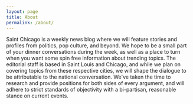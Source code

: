 ```yaml
---
layout: page
title: About
permalink: /about/
---
```


Saint Chicago is a weekly news blog where we will feature stories and profiles from politics, pop culture, and beyond. We hope to be a small part of your dinner conversations during the week, as well as a place to turn when you want some spin free information about trending topics. The editorial staff is based in Saint Louis and Chicago, and while we plan on covering topics from these respective cities, we will shape the dialogue to be attributable to the national conversation. We've taken the time to research and provide positions for both sides of every argument, and will adhere to strict standards of objectivity with a bi-partisan, reasonable stance on current events.
